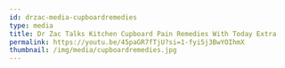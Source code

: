```yaml
---
id: drzac-media-cupboardremedies
type: media
title: Dr Zac Talks Kitchen Cupboard Pain Remedies With Today Extra
permalink: https://youtu.be/45paGR7fTjU?si=1-fyi5j3BwYOIhmX
thumbnail: /img/media/cupboardremedies.jpg
---
```


